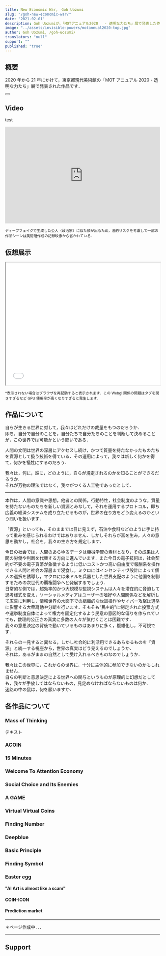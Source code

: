 ```yaml
---
title: New Economic War,　Goh Uozumi
slug: "/goh-new-economic-war/"
date: "2021-02-01"
description: Goh Uozumiが，「MOTアニュアル2020   - 透明な力たち」展で発表した作品の《New Economic War》について
image: "../assets/invisible-powers/motannual2020-top.jpg"
author: Goh Uozumi, /goh-uozumi/
translators: "null"
support: ""
published: "true"
---
```


<gallery foldername="goh-uozumi/neweconomicwar-2020/fullview/" head></gallery>

<!-- <Image filename="goh-uozumi/neweconomicwar-2020/overview.jpg" alt="New Economic War" large /> -->

<!-- ![The catalog of MOT Annual 2020 - Invisible Powers](../assets/goh-uozumi/neweconomicwar-2020/1614301021311.jpg) -->

## 概要

2020 年から 21 年にかけて，東京都現代美術館の「MOT アニュアル 2020 - 透明な力たち」展で発表された作品です．

<button url="https://mot-commons.org/invisible-powers/" text="展覧会のページはこちら"></button>

## Video

test

<iframe width="100%" height="315" src="https://www.youtube.com/embed/TquvVtl6RJw" title="YouTube video player" frameborder="0" allow="accelerometer; autoplay; clipboard-write; encrypted-media; gyroscope; picture-in-picture" allowfullscreen="" style="margin-bottom:0px" class="width-large video"></iframe>

<small classname="caption-center">ディープフェイクで生成した公人（政治家）に似た顔が出るため，法的リスクを考慮して一部の作品シーンは美術館作成の記録映像から省かれている．</small>

## 仮想展示

<iframe src="/spatial-media/invisible-powers/goh-uozumi/index.html" title="Virtual Tour" width="100%" height="400px" classname="width-large spatial" style="margin-bottom:0px"></iframe>

<small classname="caption-center">\*表示されない場合はブラウザを再起動すると表示されます．この Webgl 関係の問題はタブを開きすぎるなど GPU 使用率が高くなりすぎると発生します．</small>

## 作品について

自らが生きる世界に対して，我々はどれだけの裁量をもつのだろうか．<br /> 即ち，自分で自分のことを，自分たちで自分たちのことを判断して決めることが，この世界では可能かという問いである．

人間の文明は世界の深層にアクセスし続け，かつて質量を持たなかったものたちを資源として扱う技術を得ている．その運用によって，我々は新しく何かを得て，何かを犠牲にするのだろう．

我々は，何に，誰に，どのように，自らが規定されるのかを知ることができるだろうか．<br /> それが万物の理法ではなく，我々がつくる人工物であったとして．

---

本作は，人間の意識や思想，他者との関係，行動特性，社会制度のような，質量を持たないものたちを新しい資源とみなして，それを運用するプロトコル，即ち広義の経済システムを成り立たせるものが，世界の在り方をどう変えるのかという問いを扱います．

「資源」といっても，そのままでは目に見えず，石油や食料などのように手に持って重みを感じられるわけではありません．しかしそれらが富を生み，人々の意思を動かし，社会を，我々の生き方を規定します．

今日の社会では，人間のあらゆるデータは機械学習の素材となり，その成果は人間の労働や判断を代替する方向に進んでいます．また今日の電子技術は，社会契約が不要の電子貨幣が象徴するように低いコストかつ高い自由度で報酬系を操作できる人間と社会の深層まで浸食し，ミクロにはインセンティヴ設計によって個人の選択を誘導し，マクロには米ドルを兵器とした世界支配のように他国を制御するための次世代の覇権闘争へと発展するでしょう．<br /> 日常的な例では，超効率的かつ大規模な監視システムは人々を潜在的に脅迫して思考様式を変え，ソーシャルメディアはユーザーの嗜好や人間関係などを解析して広告に利用し，情報世界の水面下での組織的な世論操作やサイバー攻撃は選挙に影響する大衆扇動や分断を行います．そもそも“民主的”に制定された投票方式や選挙制度自体によって権力を固定化するよう民意の意図的な偏りを作られていても，数理的公正さの真実に多数の人々が気付くことは困難です．<br /> 我々の意思決定の背後で動いているものはあまりに多く，複雑化し，不可視です．

それらの一見すると異なる，しかし社会的に利活用できるあらゆるものを「資源」と統一する視座から，世界の真実はどう見えるのでしょうか．<br /> それは，あるがままの自然として受け入れるべきものなのでしょうか．

我々はこの世界に，これからの世界に，十分に主体的に参加できないのかもしれません．<br /> 自らの判断と意思決定による世界への関与というものが原理的に幻想だとしても，我々が手放してはならないもの，見定めなければならないものは何か．<br /> 迷路の中の鼠は，何を願いますか．

## 各作品について

### Mass of Thinking

<gallery foldername="goh-uozumi/neweconomicwar-2020/mass" head></gallery>

テキスト

### ACOIN

<gallery foldername="goh-uozumi/neweconomicwar-2020/acoin" head></gallery>

### 15 Minutes

<gallery foldername="goh-uozumi/neweconomicwar-2020/15min" head></gallery>

### Welcome To Attention Economy

<gallery foldername="goh-uozumi/neweconomicwar-2020/w-attention" head></gallery>

### Social Choice and Its Enemies

<gallery foldername="goh-uozumi/neweconomicwar-2020/socialchoice" head></gallery>

### A GAME

<gallery foldername="goh-uozumi/neweconomicwar-2020/agame" head></gallery>

### Virtual Virtual Coins

<gallery foldername="goh-uozumi/neweconomicwar-2020/vvcoins" head></gallery>

### Finding Number

<gallery foldername="goh-uozumi/neweconomicwar-2020/f-number" head></gallery>

### Deepblue

<gallery foldername="goh-uozumi/neweconomicwar-2020/deepblue" head></gallery>

### Basic Principle

<gallery foldername="goh-uozumi/neweconomicwar-2020/b-principle" head></gallery>

### Finding Symbol

<gallery foldername="goh-uozumi/neweconomicwar-2020/f-symbol" head></gallery>

### Easter egg

<gallery foldername="goh-uozumi/neweconomicwar-2020/easteregg" head></gallery>

#### "AI Art is almost like a scam"

#### COIN-ICON

#### Prediction market

---

＊ページ作成中．．．

---

## Support

<kofi url="https://ko-fi.com/goh_u/?hidefeed=true&widget=true&embed=true&preview=true" title="goh_u"></kofi>

<coinbase url="https://commerce.coinbase.com/checkout/963cdccb-50d1-4205-89c1-a2bc1b28401d" text="Donate with Crypto"></coinbase>
